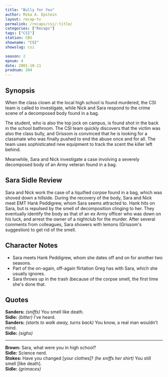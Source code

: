 ```yaml
---
title: "Bully for You"
author: Mika A. Epstein
layout: recap-tv
permalink: /recaps/csi/:title/
categories: ["Recaps"]
tags: ["CSI"]
station: CBS
showname: "CSI"
showslug: csi

season: 2
epnum: 4
date: 2001-10-11
prodnum: 204  
---
```


## Synopsis

When the class clown at the local high school is found murdered, the CSI team is called to investigate, while Nick and Sara respond to the crime scene of a decomposed body found in a bag.

The student, who is also the top jock on campus, is found shot in the back in the school bathroom. The CSI team quickly discovers that the victim was also the class bully, and Grissom is convinced that he is looking for a classmate who was finally pushed to end the abuse once and for all. The team uses sophisticated new equipment to track the scent the killer left behind.

Meanwhile, Sara and Nick investigate a case involving a severely decomposed body of an Army veteran found in a bag.

## Sara Sidle Review

Sara and Nick work the case of a liquified corpse found in a bag, which was shoved down a hillside. During the recovery of the body, Sara and Nick meet EMT Hank Peddigrew, whom Sara seems attracted to. Hank hits on Sara, but is repulsed by the smell of decomposition clinging to her. They eventually identify the body as that of an ex Army officer who was down on his luck, and arrest the owner of a nightclub for the murder. After several comments from colleagues, Sara showers with lemons (Grissom's suggestion) to get rid of the smell.

## Character Notes

* Sara meets Hank Peddigrew, whom she dates off and on for another two seasons.  
* Part of the on-again, off-again flirtation Greg has with Sara, which she usually ignores.  
* Sara throws up in the trash (because of the corpse smell, the first time she's done that.

## Quotes

**Sanders:** _(sniffs)_ You smell like death.  
**Sidle:** _(bitter)_ I've heard.  
**Sanders:** _(starts to walk away, turns back)_ You know, a real man wouldn't mind.  
**Sidle:** _(sighs)_  

- - -

**Brown:** Sara, what were you in high school?  
**Sidle:** Science nerd.  
**Stokes:** Have you changed [your clothes]? _(he sniffs her shirt)_ You still smell [like death].  
**Sidle:** _(grimaces)_

